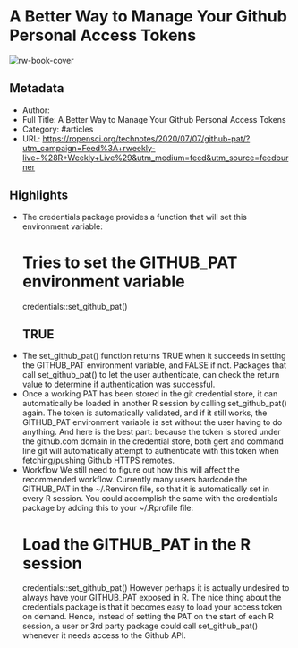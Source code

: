 # A Better Way to Manage Your Github Personal Access Tokens

![rw-book-cover](https://readwise-assets.s3.amazonaws.com/static/images/article2.74d541386bbf.png)

## Metadata
- Author: 
- Full Title: A Better Way to Manage Your Github Personal Access Tokens
- Category: #articles
- URL: https://ropensci.org/technotes/2020/07/07/github-pat/?utm_campaign=Feed%3A+rweekly-live+%28R+Weekly+Live%29&utm_medium=feed&utm_source=feedburner

## Highlights
- The credentials package provides a function that will set this environment variable:
  # Tries to set the GITHUB_PAT environment variable
  credentials::set_github_pat()
  ## TRUE
- The set_github_pat() function returns TRUE when it succeeds in setting the GITHUB_PAT environment variable, and FALSE if not. Packages that call set_github_pat() to let the user authenticate, can check the return value to determine if authentication was successful.
- Once a working PAT has been stored in the git credential store, it can automatically be loaded in another R session by calling set_github_pat() again. The token is automatically validated, and if it still works, the GITHUB_PAT environment variable is set without the user having to do anything.
  And here is the best part: because the token is stored under the github.com domain in the credential store, both gert and command line git will automatically attempt to authenticate with this token when fetching/pushing Github HTTPS remotes.
- Workflow
  We still need to figure out how this will affect the recommended workflow. Currently many users hardcode the GITHUB_PAT in the ~/.Renviron file, so that it is automatically set in every R session. You could accomplish the same with the credentials package by adding this to your ~/.Rprofile file:
  # Load the GITHUB_PAT in the R session
  credentials::set_github_pat()
  However perhaps it is actually undesired to always have your GITHUB_PAT exposed in R. The nice thing about the credentials package is that it becomes easy to load your access token on demand. Hence, instead of setting the PAT on the start of each R session, a user or 3rd party package could call set_github_pat() whenever it needs access to the Github API.
